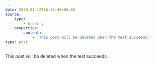 ```yaml
---
date: 2020-01-12T16:26:46+00:00
source:
    type:
        - h-entry
    properties:
        content:
            - 'This post will be deleted when the test succeeds.'
type: post
---
```

This post will be deleted when the test succeeds.
